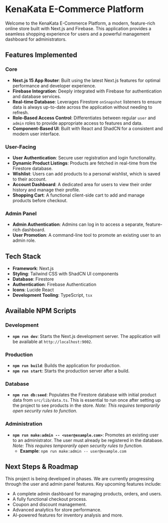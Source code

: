 # KenaKata E-Commerce Platform

Welcome to the KenaKata E-Commerce Platform, a modern, feature-rich online store built with Next.js and Firebase. This application provides a seamless shopping experience for users and a powerful management dashboard for administrators.

## Features Implemented

### Core
- **Next.js 15 App Router**: Built using the latest Next.js features for optimal performance and developer experience.
- **Firebase Integration**: Deeply integrated with Firebase for authentication and database services.
- **Real-time Database**: Leverages Firestore `onSnapshot` listeners to ensure data is always up-to-date across the application without needing to refresh.
- **Role-Based Access Control**: Differentiates between regular `user` and `admin` roles to provide appropriate access to features and data.
- **Component-Based UI**: Built with React and ShadCN for a consistent and modern user interface.

### User-Facing
- **User Authentication**: Secure user registration and login functionality.
- **Dynamic Product Listings**: Products are fetched in real-time from the Firestore database.
- **Wishlist**: Users can add products to a personal wishlist, which is saved to their account.
- **Account Dashboard**: A dedicated area for users to view their order history and manage their profile.
- **Shopping Cart**: A functional client-side cart to add and manage products before checkout.

### Admin Panel
- **Admin Authentication**: Admins can log in to access a separate, feature-rich dashboard.
- **User Promotion**: A command-line tool to promote an existing user to an admin role.

## Tech Stack

- **Framework**: Next.js
- **Styling**: Tailwind CSS with ShadCN UI components
- **Database**: Firestore
- **Authentication**: Firebase Authentication
- **Icons**: Lucide React
- **Development Tooling**: TypeScript, `tsx`

## Available NPM Scripts

### Development
- **`npm run dev`**: Starts the Next.js development server. The application will be available at `http://localhost:9002`.

### Production
- **`npm run build`**: Builds the application for production.
- **`npm run start`**: Starts the production server after a build.

### Database
- **`npm run db:seed`**: Populates the Firestore database with initial product data from `src/lib/data.ts`. This is essential to run once after setting up the project to see products in the store. *Note: This requires temporarily open security rules to function.*

### Administration
- **`npm run make:admin -- <user@example.com>`**: Promotes an existing user to an administrator. The user must already be registered in the database. *Note: This requires temporarily open security rules to function.*
  - **Example**: `npm run make:admin -- user@example.com`

## Next Steps & Roadmap

This project is being developed in phases. We are currently progressing through the user and admin panel features. Key upcoming features include:
- A complete admin dashboard for managing products, orders, and users.
- A fully functional checkout process.
- Coupon and discount management.
- Advanced analytics for store performance.
- AI-powered features for inventory analysis and more.